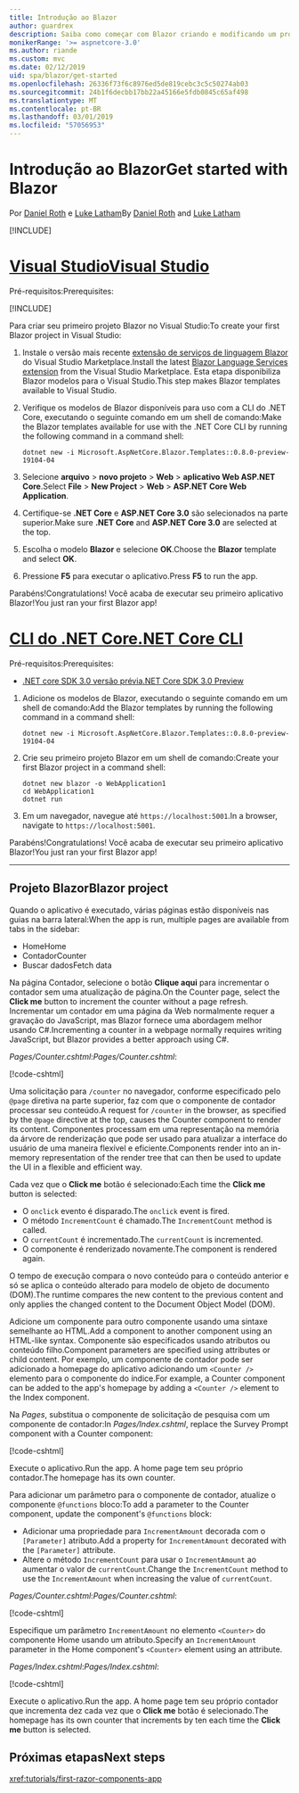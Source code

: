 ```yaml
---
title: Introdução ao Blazor
author: guardrex
description: Saiba como começar com Blazor criando e modificando um projeto Blazor.
monikerRange: '>= aspnetcore-3.0'
ms.author: riande
ms.custom: mvc
ms.date: 02/12/2019
uid: spa/blazor/get-started
ms.openlocfilehash: 26336f73f6c8976ed5de819cebc3c5c50274ab03
ms.sourcegitcommit: 24b1f6decbb17bb22a45166e5fdb0845c65af498
ms.translationtype: MT
ms.contentlocale: pt-BR
ms.lasthandoff: 03/01/2019
ms.locfileid: "57056953"
---
```

# <a name="get-started-with-blazor"></a><span data-ttu-id="3e3b5-103">Introdução ao Blazor</span><span class="sxs-lookup"><span data-stu-id="3e3b5-103">Get started with Blazor</span></span>

<span data-ttu-id="3e3b5-104">Por [Daniel Roth](https://github.com/danroth27) e [Luke Latham](https://github.com/guardrex)</span><span class="sxs-lookup"><span data-stu-id="3e3b5-104">By [Daniel Roth](https://github.com/danroth27) and [Luke Latham](https://github.com/guardrex)</span></span>

[!INCLUDE[](~/includes/razor-components-preview-notice.md)]

# <a name="visual-studiotabvisual-studio"></a>[<span data-ttu-id="3e3b5-105">Visual Studio</span><span class="sxs-lookup"><span data-stu-id="3e3b5-105">Visual Studio</span></span>](#tab/visual-studio)

<span data-ttu-id="3e3b5-106">Pré-requisitos:</span><span class="sxs-lookup"><span data-stu-id="3e3b5-106">Prerequisites:</span></span>

[!INCLUDE[](~/includes/net-core-prereqs-vs-3.0.md)]

<span data-ttu-id="3e3b5-107">Para criar seu primeiro projeto Blazor no Visual Studio:</span><span class="sxs-lookup"><span data-stu-id="3e3b5-107">To create your first Blazor project in Visual Studio:</span></span>

1. <span data-ttu-id="3e3b5-108">Instale o versão mais recente [extensão de serviços de linguagem Blazor](https://go.microsoft.com/fwlink/?linkid=870389) do Visual Studio Marketplace.</span><span class="sxs-lookup"><span data-stu-id="3e3b5-108">Install the latest [Blazor Language Services extension](https://go.microsoft.com/fwlink/?linkid=870389) from the Visual Studio Marketplace.</span></span> <span data-ttu-id="3e3b5-109">Esta etapa disponibiliza Blazor modelos para o Visual Studio.</span><span class="sxs-lookup"><span data-stu-id="3e3b5-109">This step makes Blazor templates available to Visual Studio.</span></span>
1. <span data-ttu-id="3e3b5-110">Verifique os modelos de Blazor disponíveis para uso com a CLI do .NET Core, executando o seguinte comando em um shell de comando:</span><span class="sxs-lookup"><span data-stu-id="3e3b5-110">Make the Blazor templates available for use with the .NET Core CLI by running the following command in a command shell:</span></span>

   ```console
   dotnet new -i Microsoft.AspNetCore.Blazor.Templates::0.8.0-preview-19104-04
   ```

1. <span data-ttu-id="3e3b5-111">Selecione **arquivo** > **novo projeto** > **Web** > **aplicativo Web ASP.NET Core**.</span><span class="sxs-lookup"><span data-stu-id="3e3b5-111">Select **File** > **New Project** > **Web** > **ASP.NET Core Web Application**.</span></span>
1. <span data-ttu-id="3e3b5-112">Certifique-se **.NET Core** e **ASP.NET Core 3.0** são selecionados na parte superior.</span><span class="sxs-lookup"><span data-stu-id="3e3b5-112">Make sure **.NET Core** and **ASP.NET Core 3.0** are selected at the top.</span></span>
1. <span data-ttu-id="3e3b5-113">Escolha o modelo **Blazor** e selecione **OK**.</span><span class="sxs-lookup"><span data-stu-id="3e3b5-113">Choose the **Blazor** template and select **OK**.</span></span>
1. <span data-ttu-id="3e3b5-114">Pressione **F5** para executar o aplicativo.</span><span class="sxs-lookup"><span data-stu-id="3e3b5-114">Press **F5** to run the app.</span></span>

<span data-ttu-id="3e3b5-115">Parabéns!</span><span class="sxs-lookup"><span data-stu-id="3e3b5-115">Congratulations!</span></span> <span data-ttu-id="3e3b5-116">Você acaba de executar seu primeiro aplicativo Blazor!</span><span class="sxs-lookup"><span data-stu-id="3e3b5-116">You just ran your first Blazor app!</span></span>

<!--

# [Visual Studio Code](#tab/visual-studio-code)

Prerequisites:

[!INCLUDE[](~/includes/net-core-prereqs-vsc-3.0.md)]

To create your first Blazor project in Visual Studio Code:

1. Execute the following command in a command shell:

   ```console
   dotnet new blazor -o WebApplication1
   ```

1. Open the *WebApplication1* folder in Visual Studio Code.

1. Visual Studio code offers to create assets to build and debug the app, which includes the *tasks.json* and *launch.json* files. Select **Yes** to add the assets.

1. Execute the app using the Visual Studio Code debugger.

1. In a browser, navigate to `https://localhost:5001`.

Congratulations! You just ran your first Blazor app!

# [Visual Studio for Mac](#tab/visual-studio-mac)

.NET Core 3.0 will be supported with Visual Studio for Mac version 8.0 or later. Visual Studio for Mac version 8.0 Preview isn't available at this time.

Use the [.NET Core CLI version of this topic](xref:razor-components/get-started?tabs=netcore-cli) on macOS.

[!INCLUDE[](~/includes/net-core-prereqs-mac-3.0.md)]

To create your first project Blazor project in Visual Studio for Mac:

1. Select **File** > **New Solution** or **New Project**.
1. In the sidebar, select **.NET Core** > **App**.
1. Select **Blazor** and select **Next**.
1. The **Target Framework** defaults to **.NET Core 3.0**. Select **Next**.
1. In the **Project Name** field, enter `WebApplication1`. Select **Create**.
1. Select **Run** > **Run Without Debugging** to run the app *without the debugger*. Running with the debugger isn't supported at this time.

Congratulations! You just ran your first Blazor app!
-->

# <a name="net-core-clitabnetcore-cli"></a>[<span data-ttu-id="3e3b5-117">CLI do .NET Core</span><span class="sxs-lookup"><span data-stu-id="3e3b5-117">.NET Core CLI</span></span>](#tab/netcore-cli/)

<span data-ttu-id="3e3b5-118">Pré-requisitos:</span><span class="sxs-lookup"><span data-stu-id="3e3b5-118">Prerequisites:</span></span>

* [<span data-ttu-id="3e3b5-119">.NET core SDK 3.0 versão prévia</span><span class="sxs-lookup"><span data-stu-id="3e3b5-119">.NET Core SDK 3.0 Preview</span></span>](https://dotnet.microsoft.com/download/dotnet-core/3.0)

1. <span data-ttu-id="3e3b5-120">Adicione os modelos de Blazor, executando o seguinte comando em um shell de comando:</span><span class="sxs-lookup"><span data-stu-id="3e3b5-120">Add the Blazor templates by running the following command in a command shell:</span></span>

   ```console
   dotnet new -i Microsoft.AspNetCore.Blazor.Templates::0.8.0-preview-19104-04
   ```

1. <span data-ttu-id="3e3b5-121">Crie seu primeiro projeto Blazor em um shell de comando:</span><span class="sxs-lookup"><span data-stu-id="3e3b5-121">Create your first Blazor project in a command shell:</span></span>

   ```console
   dotnet new blazor -o WebApplication1
   cd WebApplication1
   dotnet run
   ```

1. <span data-ttu-id="3e3b5-122">Em um navegador, navegue até `https://localhost:5001`.</span><span class="sxs-lookup"><span data-stu-id="3e3b5-122">In a browser, navigate to `https://localhost:5001`.</span></span>

<span data-ttu-id="3e3b5-123">Parabéns!</span><span class="sxs-lookup"><span data-stu-id="3e3b5-123">Congratulations!</span></span> <span data-ttu-id="3e3b5-124">Você acaba de executar seu primeiro aplicativo Blazor!</span><span class="sxs-lookup"><span data-stu-id="3e3b5-124">You just ran your first Blazor app!</span></span>

---

## <a name="blazor-project"></a><span data-ttu-id="3e3b5-125">Projeto Blazor</span><span class="sxs-lookup"><span data-stu-id="3e3b5-125">Blazor project</span></span>

<span data-ttu-id="3e3b5-126">Quando o aplicativo é executado, várias páginas estão disponíveis nas guias na barra lateral:</span><span class="sxs-lookup"><span data-stu-id="3e3b5-126">When the app is run, multiple pages are available from tabs in the sidebar:</span></span>

* <span data-ttu-id="3e3b5-127">Home</span><span class="sxs-lookup"><span data-stu-id="3e3b5-127">Home</span></span>
* <span data-ttu-id="3e3b5-128">Contador</span><span class="sxs-lookup"><span data-stu-id="3e3b5-128">Counter</span></span>
* <span data-ttu-id="3e3b5-129">Buscar dados</span><span class="sxs-lookup"><span data-stu-id="3e3b5-129">Fetch data</span></span>

<span data-ttu-id="3e3b5-130">Na página Contador, selecione o botão **Clique aqui** para incrementar o contador sem uma atualização de página.</span><span class="sxs-lookup"><span data-stu-id="3e3b5-130">On the Counter page, select the **Click me** button to increment the counter without a page refresh.</span></span> <span data-ttu-id="3e3b5-131">Incrementar um contador em uma página da Web normalmente requer a gravação do JavaScript, mas Blazor fornece uma abordagem melhor usando C#.</span><span class="sxs-lookup"><span data-stu-id="3e3b5-131">Incrementing a counter in a webpage normally requires writing JavaScript, but Blazor provides a better approach using C#.</span></span>

<span data-ttu-id="3e3b5-132">*Pages/Counter.cshtml*:</span><span class="sxs-lookup"><span data-stu-id="3e3b5-132">*Pages/Counter.cshtml*:</span></span>

[!code-cshtml[](get-started/samples_snapshot/3.x/Counter1.cshtml)]

<span data-ttu-id="3e3b5-133">Uma solicitação para `/counter` no navegador, conforme especificado pelo `@page` diretiva na parte superior, faz com que o componente de contador processar seu conteúdo.</span><span class="sxs-lookup"><span data-stu-id="3e3b5-133">A request for `/counter` in the browser, as specified by the `@page` directive at the top, causes the Counter component to render its content.</span></span> <span data-ttu-id="3e3b5-134">Componentes processam em uma representação na memória da árvore de renderização que pode ser usado para atualizar a interface do usuário de uma maneira flexível e eficiente.</span><span class="sxs-lookup"><span data-stu-id="3e3b5-134">Components render into an in-memory representation of the render tree that can then be used to update the UI in a flexible and efficient way.</span></span>

<span data-ttu-id="3e3b5-135">Cada vez que o **Click me** botão é selecionado:</span><span class="sxs-lookup"><span data-stu-id="3e3b5-135">Each time the **Click me** button is selected:</span></span>

* <span data-ttu-id="3e3b5-136">O `onclick` evento é disparado.</span><span class="sxs-lookup"><span data-stu-id="3e3b5-136">The `onclick` event is fired.</span></span>
* <span data-ttu-id="3e3b5-137">O método `IncrementCount` é chamado.</span><span class="sxs-lookup"><span data-stu-id="3e3b5-137">The `IncrementCount` method is called.</span></span>
* <span data-ttu-id="3e3b5-138">O `currentCount` é incrementado.</span><span class="sxs-lookup"><span data-stu-id="3e3b5-138">The `currentCount` is incremented.</span></span>
* <span data-ttu-id="3e3b5-139">O componente é renderizado novamente.</span><span class="sxs-lookup"><span data-stu-id="3e3b5-139">The component is rendered again.</span></span>

<span data-ttu-id="3e3b5-140">O tempo de execução compara o novo conteúdo para o conteúdo anterior e só se aplica o conteúdo alterado para modelo de objeto de documento (DOM).</span><span class="sxs-lookup"><span data-stu-id="3e3b5-140">The runtime compares the new content to the previous content and only applies the changed content to the Document Object Model (DOM).</span></span>

<span data-ttu-id="3e3b5-141">Adicione um componente para outro componente usando uma sintaxe semelhante ao HTML.</span><span class="sxs-lookup"><span data-stu-id="3e3b5-141">Add a component to another component using an HTML-like syntax.</span></span> <span data-ttu-id="3e3b5-142">Componente são especificados usando atributos ou conteúdo filho.</span><span class="sxs-lookup"><span data-stu-id="3e3b5-142">Component parameters are specified using attributes or child content.</span></span> <span data-ttu-id="3e3b5-143">Por exemplo, um componente de contador pode ser adicionado a homepage do aplicativo adicionando um `<Counter />` elemento para o componente do índice.</span><span class="sxs-lookup"><span data-stu-id="3e3b5-143">For example, a Counter component can be added to the app's homepage by adding a `<Counter />` element to the Index component.</span></span>

<span data-ttu-id="3e3b5-144">Na *Pages*, substitua o componente de solicitação de pesquisa com um componente de contador:</span><span class="sxs-lookup"><span data-stu-id="3e3b5-144">In *Pages/Index.cshtml*, replace the Survey Prompt component with a Counter component:</span></span>

[!code-cshtml[](get-started/samples_snapshot/3.x/Index1.cshtml?highlight=7)]

<span data-ttu-id="3e3b5-145">Execute o aplicativo.</span><span class="sxs-lookup"><span data-stu-id="3e3b5-145">Run the app.</span></span> <span data-ttu-id="3e3b5-146">A home page tem seu próprio contador.</span><span class="sxs-lookup"><span data-stu-id="3e3b5-146">The homepage has its own counter.</span></span>

<span data-ttu-id="3e3b5-147">Para adicionar um parâmetro para o componente de contador, atualize o componente `@functions` bloco:</span><span class="sxs-lookup"><span data-stu-id="3e3b5-147">To add a parameter to the Counter component, update the component's `@functions` block:</span></span>

* <span data-ttu-id="3e3b5-148">Adicionar uma propriedade para `IncrementAmount` decorada com o `[Parameter]` atributo.</span><span class="sxs-lookup"><span data-stu-id="3e3b5-148">Add a property for `IncrementAmount` decorated with the `[Parameter]` attribute.</span></span>
* <span data-ttu-id="3e3b5-149">Altere o método `IncrementCount` para usar o `IncrementAmount` ao aumentar o valor de `currentCount`.</span><span class="sxs-lookup"><span data-stu-id="3e3b5-149">Change the `IncrementCount` method to use the `IncrementAmount` when increasing the value of `currentCount`.</span></span>

<span data-ttu-id="3e3b5-150">*Pages/Counter.cshtml*:</span><span class="sxs-lookup"><span data-stu-id="3e3b5-150">*Pages/Counter.cshtml*:</span></span>

[!code-cshtml[](get-started/samples_snapshot/3.x/Counter2.cshtml?highlight=4,8)]

<span data-ttu-id="3e3b5-151">Especifique um parâmetro `IncrementAmount` no elemento `<Counter>` do componente Home usando um atributo.</span><span class="sxs-lookup"><span data-stu-id="3e3b5-151">Specify an `IncrementAmount` parameter in the Home component's `<Counter>` element using an attribute.</span></span>

<span data-ttu-id="3e3b5-152">*Pages/Index.cshtml*:</span><span class="sxs-lookup"><span data-stu-id="3e3b5-152">*Pages/Index.cshtml*:</span></span>

[!code-cshtml[](get-started/samples_snapshot/3.x/Index2.cshtml)]

<span data-ttu-id="3e3b5-153">Execute o aplicativo.</span><span class="sxs-lookup"><span data-stu-id="3e3b5-153">Run the app.</span></span> <span data-ttu-id="3e3b5-154">A home page tem seu próprio contador que incrementa dez cada vez que o **Click me** botão é selecionado.</span><span class="sxs-lookup"><span data-stu-id="3e3b5-154">The homepage has its own counter that increments by ten each time the **Click me** button is selected.</span></span>

## <a name="next-steps"></a><span data-ttu-id="3e3b5-155">Próximas etapas</span><span class="sxs-lookup"><span data-stu-id="3e3b5-155">Next steps</span></span>

<xref:tutorials/first-razor-components-app>
